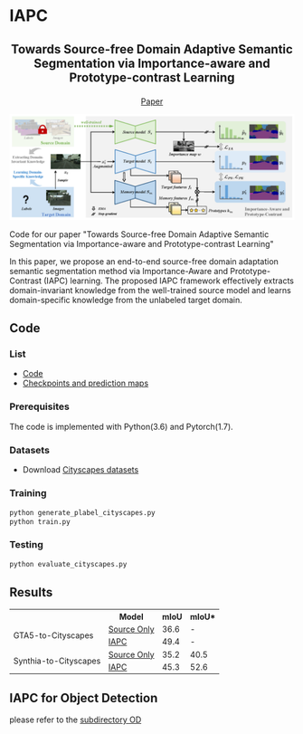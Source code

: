 # IAPC 

## <p align="center">Towards Source-free Domain Adaptive Semantic Segmentation via Importance-aware and Prototype-contrast Learning
  
<div align="center">
 
[Paper]()
  
<img src="fig/architecture.png" />
 
 </div>
 
 Code for our paper "Towards Source-free Domain Adaptive Semantic Segmentation via Importance-aware and Prototype-contrast Learning"
 
In this paper, we propose an end-to-end source-free domain adaptation semantic segmentation method via Importance-Aware and Prototype-Contrast (IAPC) learning. The proposed IAPC framework effectively extracts domain-invariant knowledge from the well-trained source model and learns domain-specific knowledge from the unlabeled target domain.



## Code

### List
-  <a href="https://github.com/yihong-97/Source-free_IAPC/tree/fd356c1a2c17bea082ca0fb9e85c87724fe7d1b7/GTA5" target="_blank">Code</a>
-  <a href="https://drive.google.com/drive/folders/1OWXlABtiIs4JQISjxzOY31e1ZBzniylt?usp=sharing" target="_blank">Checkpoints and prediction maps</a>

### Prerequisites
The code is implemented with Python(3.6) and Pytorch(1.7).

### Datasets
- Download  <a href="https://www.cityscapes-dataset.com/" target="_blank">Cityscapes datasets</a>

### Training
```
python generate_plabel_cityscapes.py
python train.py
```
### Testing
```
python evaluate_cityscapes.py
```

## Results
<div align="left">
<table>
  <tr>
      <td></td> 
      <th>Model</th> 
      <th>mIoU</th> 
      <th>mIoU*</th>
  </tr>
  <tr>
      <td rowspan="2">GTA5-to-Cityscapes</td>    
      <td ><a href="https://drive.google.com/file/d/10aT2amgx8mY3XpCCIZ9TDbnVWsN7vn1x/view?usp=sharing" target="_blank">Source Only</a></td>  
      <td >36.6</td> 
      <td >-</td>  
   </tr>
   <tr>
      <td ><a href="https://drive.google.com/file/d/12P43VlJpduyJW1-F_GDH1FSyF98sWrb6/view?usp=sharing" target="_blank">IAPC</a></td> 
      <td >49.4</td> 
      <td >-</td>
   </tr>
   <tr>
      <td rowspan="2">Synthia-to-Cityscapes</td>    
      <td ><a href="https://drive.google.com/file/d/1p2g8r4zlaPi9YgnIlzPy07XU5k0JRBrN/view?usp=sharing" target="_blank">Source Only</a></td>  
      <td >35.2</td> 
      <td >40.5</td>  
   </tr>
   <tr>
      <td ><a href="https://drive.google.com/file/d/1j_TRVYErc5EVwJz6W5jNbR5Tx2Y8X2VG/view?usp=sharing" target="_blank">IAPC</a></td> 
      <td >45.3</td> 
      <td >52.6</td>
   </tr>
</table>
   </div>

## IAPC for Object Detection
please refer to the [subdirectory OD](https://github.com/yihong-97/Source-free-IAPC/tree/main/OD)
